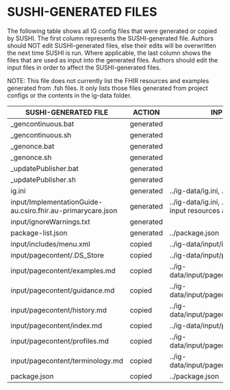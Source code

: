# SUSHI-GENERATED FILES #

The following table shows all IG config files that were generated or copied by SUSHI.  The first column
represents the SUSHI-generated file. Authors should NOT edit SUSHI-generated files, else their edits will
be overwritten the next time SUSHI is run. Where applicable, the last column shows the files that are used
as input into the generated files. Authors should edit the input files in order to affect the SUSHI-generated
files.

NOTE: This file does not currently list the FHIR resources and examples generated from .fsh files. It only
lists those files generated from project configs or the contents in the ig-data folder.

| SUSHI-GENERATED FILE                                        | ACTION    | INPUT FILE(S)                                                       |
| ----------------------------------------------------------- | --------- | ------------------------------------------------------------------- |
| _gencontinuous.bat                                          | generated |                                                                     |
| _gencontinuous.sh                                           | generated |                                                                     |
| _genonce.bat                                                | generated |                                                                     |
| _genonce.sh                                                 | generated |                                                                     |
| _updatePublisher.bat                                        | generated |                                                                     |
| _updatePublisher.sh                                         | generated |                                                                     |
| ig.ini                                                      | generated | ../ig-data/ig.ini, ../package.json                                  |
| input/ImplementationGuide-au.csiro.fhir.au-primarycare.json | generated | ../ig-data/ig.ini, ../package.json, {all input resources and pages} |
| input/ignoreWarnings.txt                                    | generated |                                                                     |
| package-list.json                                           | generated | ../package.json                                                     |
| input/includes/menu.xml                                     | copied    | ../ig-data/input/includes/menu.xml                                  |
| input/pagecontent/.DS_Store                                 | copied    | ../ig-data/input/pagecontent/.DS_Store                              |
| input/pagecontent/examples.md                               | copied    | ../ig-data/input/pagecontent/examples.md                            |
| input/pagecontent/guidance.md                               | copied    | ../ig-data/input/pagecontent/guidance.md                            |
| input/pagecontent/history.md                                | copied    | ../ig-data/input/pagecontent/history.md                             |
| input/pagecontent/index.md                                  | copied    | ../ig-data/input/pagecontent/index.md                               |
| input/pagecontent/profiles.md                               | copied    | ../ig-data/input/pagecontent/profiles.md                            |
| input/pagecontent/terminology.md                            | copied    | ../ig-data/input/pagecontent/terminology.md                         |
| package.json                                                | copied    | ../package.json                                                     |